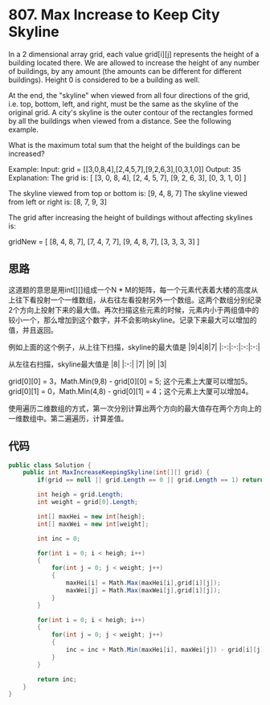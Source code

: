 # 807. Max Increase to Keep City Skyline

In a 2 dimensional array grid, each value grid[i][j] represents the height of a building located there. We are allowed to increase the height of any number of buildings, by any amount (the amounts can be different for different buildings). Height 0 is considered to be a building as well.

At the end, the "skyline" when viewed from all four directions of the grid, i.e. top, bottom, left, and right, must be the same as the skyline of the original grid. A city's skyline is the outer contour of the rectangles formed by all the buildings when viewed from a distance. See the following example.

What is the maximum total sum that the height of the buildings can be increased?

Example:
Input: grid = [[3,0,8,4],[2,4,5,7],[9,2,6,3],[0,3,1,0]]
Output: 35
Explanation:
The grid is:
[ [3, 0, 8, 4],
  [2, 4, 5, 7],
  [9, 2, 6, 3],
  [0, 3, 1, 0] ]

The skyline viewed from top or bottom is: [9, 4, 8, 7]
The skyline viewed from left or right is: [8, 7, 9, 3]

The grid after increasing the height of buildings without affecting skylines is:

gridNew = [ [8, 4, 8, 7],
            [7, 4, 7, 7],
            [9, 4, 8, 7],
            [3, 3, 3, 3] ]

## 思路

这道题的意思是用int[][]组成一个N * M的矩阵，每一个元素代表着大楼的高度从上往下看投射一个一维数组，从右往左看投射另外一个数组。这两个数组分别纪录2个方向上投射下来的最大值。再次扫描这些元素的时候，元素内小于两组值中的较小一个，那么增加到这个数字，并不会影响skyline。记录下来最大可以增加的值，并且返回。

例如上面的这个例子，从上往下扫描，skyline的最大值是
|9|4|8|7|
|:-:|:-:|:-:|:-:|

从左往右扫描，skyline最大值是
|8|
|:-:|
|7|
|9|
|3|

grid[0][0] = 3，Math.Min(9,8) - grid[0][0] = 5; 这个元素上大厦可以增加5。 grid[0][1] = 0，Math.Min(4,8) - grid[0][1] = 4；这个元素上大厦可以增加4。

使用遍历二维数组的方式，第一次分别计算出两个方向的最大值存在两个方向上的一维数组中。第二遍遍历，计算差值。

## 代码

``` csharp
public class Solution {
    public int MaxIncreaseKeepingSkyline(int[][] grid) {
        if(grid == null || grid.Length == 0 || grid.Length == 1) return 0;

        int heigh = grid.Length;
        int weight = grid[0].Length;

        int[] maxHei = new int[heigh];
        int[] maxWei = new int[weight];

        int inc = 0;

        for(int i = 0; i < heigh; i++)
        {
            for(int j = 0; j < weight; j++)
            {
                maxHei[i] = Math.Max(maxHei[i],grid[i][j]);
                maxWei[j] = Math.Max(maxWei[j],grid[i][j]);
            }
        }

        for(int i = 0; i < heigh; i++)
        {
            for(int j = 0; j < weight; j++)
            {
                inc = inc + Math.Min(maxHei[i], maxWei[j]) - grid[i][j];
            }
        }

        return inc;
    }
}
```
